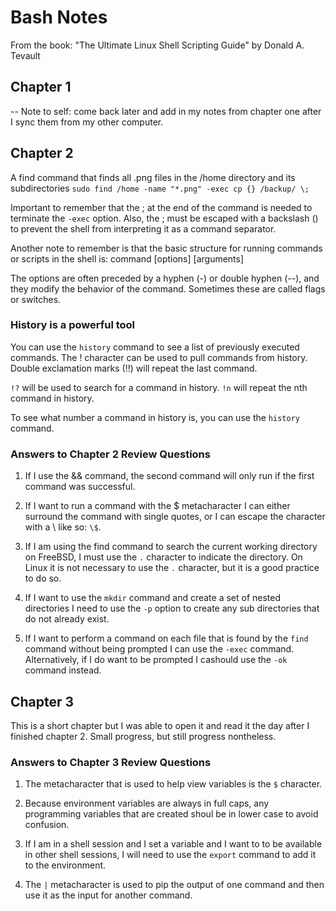# Bash Notes
From the book: "The Ultimate Linux Shell Scripting Guide" by Donald A. Tevault

## Chapter 1
-- Note to self: come back later and add in my notes from chapter one after I sync them
from my other computer.

## Chapter 2
A find command that finds all .png files in the /home directory and its subdirectories
`sudo find /home -name "*.png" -exec cp {} /backup/ \;`

Important to remember that the ; at the end of the command is needed to terminate the `-exec` option.
Also, the ; must be escaped with a backslash (\) to prevent the shell from interpreting it as a command separator.

Another note to remember is that the basic structure for running commands or scripts in the shell is:
command [options] [arguments]

The options are often preceded by a hyphen (-) or double hyphen (--), and they modify the behavior of the command.
Sometimes these are called flags or switches.

### History is a powerful tool
You can use the `history` command to see a list of previously executed commands.
The ! character can be used to pull commands from history.
Double exclamation marks (!!) will repeat the last command.

`!?` will be used to search for a command in history.
`!n` will repeat the nth command in history.

To see what number a command in history is, you can use the `history` command.

### Answers to Chapter 2 Review Questions
1. If I use the && command, the second command will only run if the first command was successful.

2. If I want to run a command with the $ metacharacter I can either surround the command with single quotes,
or I can escape the character with a \ like so: `\$`.

3. If I am using the find command to search the current working directory on FreeBSD,
I must use the `.` character to indicate the directory.
On Linux it is not necessary to use the `.` character, but it is a good practice to do so.

4. If I want to use the `mkdir` command and create a set of nested directories
I need to use the `-p` option to create any sub directories that do not already exist.

5. If I want to perform a command on each file that is found by the `find` command without being prompted
I can use the `-exec` command. Alternatively, if I do want to be prompted I cashould use the `-ok` command instead.


## Chapter 3
This is a short chapter but I was able to open it and read it the day after I finished chapter 2.
Small progress, but still progress nontheless.

### Answers to Chapter 3 Review Questions
1. The metacharacter that is used to help view variables is the `$` character.

2. Because environment variables are always in full caps, any programming variables that are
created shoul be in lower case to avoid confusion.

3. If I am in a shell session and I set a variable and I want to to be available in other shell sessions,
I will need to use the `export` command to add it to the environment.

4. The `|` metacharacter is used to pip the output of one command and then use it as the input for another command.

